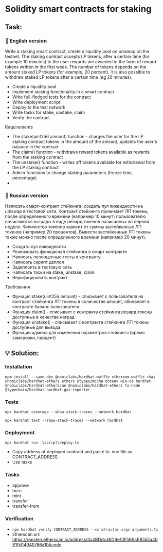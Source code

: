 # Solidity smart contracts for staking

## Task:

### 📝 English version
Write a staking smart contract, create a liquidity pool on uniswap on the testnet.
The staking contract accepts LP tokens, after a certain time (for example 10 minutes) to the user
rewards are awarded in the form of reward tokens written in the first week. The number of tokens depends on the amount
staked LP tokens (for example, 20 percent). It is also possible to withdraw staked LP tokens after a certain
time (eg 20 minutes).

- Create a liquidity pool
- Implement staking functionality in a smart contract
- Write full-fledged tests for the contract
- Write deployment script
- Deploy to the test network
- Write tasks for stake, unstake, claim
- Verify the contract

Requirements
- The stake(uint256 amount) function - charges the user for the LP staking contract tokens in the amount of the amount, updates the user's balance in the contract
- The claim() function - withdraws reward tokens available as rewards from the staking contract
- The unstake() function - writes off tokens available for withdrawal from the LP staking contract
- Admin functions to change staking parameters (freeze time, percentage)
- 
### 📝 Russian version
Написать смарт-контракт стейкинга, создать пул ликвидности на uniswap в тестовой сети.
Контракт стейкинга принимает ЛП токены, после определенного времени (например 10 минут) пользователю 
начисляются награды в виде ревард токенов написанных на первой неделе. Количество токенов зависит от суммы
застейканных ЛП токенов (например 20 процентов). Вывести застейканные ЛП токены также можно после определенного 
времени (например 20 минут).

- Создать пул ликвидности
- Реализовать функционал стейкинга в смарт контракте
- Написать полноценные тесты к контракту
- Написать скрипт деплоя
- Задеплоить в тестовую сеть
- Написать таски на stake, unstake, claim
- Верифицировать контракт

Требования
- Функция stake(uint256 amount) - списывает с пользователя на контракт стейкинга ЛП токены в количестве amount, обновляет в контракте баланс пользователя
- Функция claim() - списывает с контракта стейкинга ревард токены доступные в качестве наград
- Функция unstake() - списывает с контракта стейкинга ЛП токены доступные для вывода
- Функции админа для изменения параметров стейкинга (время заморозки, процент)
## 💡 Solution:

### Installation
```shell
npm install --save-dev @nomiclabs/hardhat-waffle ethereum-waffle chai @nomiclabs/hardhat-ethers ethers @types/mocha dotenv win-ca hardhat @nomiclabs/hardhat-etherscan @nomiclabs/hardhat-ethers ts-node @typechain/hardhat hardhat-gas-reporter
```

### Tests
```shell
npx hardhat coverage --show-stack-traces --network hardhat
```
```shell
npx hardhat test --show-stack-traces --network hardhat
```



### Deployment 
```shell
npx hardhat run .\script\deploy.ts
```
- Copy address of deployed contract and paste to .env file as CONTRACT_ADDRESS
- Use tasks

### Tasks 
- approve
- burn
- mint
- transfer
- transfer-from

### Verification

- ```npx hardhat verify CONTRACT_ADDRESS --constructor-args arguments.ts```
- Etherscan url: https://ropsten.etherscan.io/address/0x4BDdc46D9e10F5BBcE85b5a46B1f504940766a10#code
